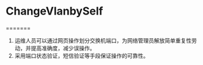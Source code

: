 # ChangeVlanbySelf
=======
1. 运维人员可以通过网页操作划分交换机端口，为网络管理员解放简单重复性劳动，并提高准确度，减少误操作。
2. 采用端口状态验证，短信验证等手段保证操作的可靠性。
